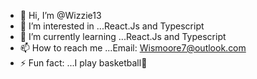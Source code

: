 - 👋 Hi, I’m @Wizzie13
- 👀 I’m interested in ...React.Js and Typescript
- 🌱 I’m currently learning ...React.Js and Typescript
- 📫 How to reach me ...Email: Wismoore7@outlook.com
- ⚡ Fun fact: ...I play basketball🏀

<!---
Wizzie13/Wizzie13 is a ✨ special ✨ repository because its `README.md` (this file) appears on your GitHub profile.
You can click the Preview link to take a look at your changes.
--->
